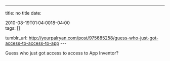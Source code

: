 ---
title: no title
date:

 2010-08-19T01:04:0018-04:00  
tags:  []

tumblr_url:
http://yourpalryan.com/post/975685258/guess-who-just-got-access-to-access-to-app
\-\--

Guess who just got access to access to App Inventor?

